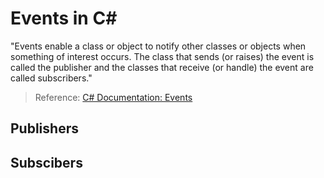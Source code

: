# Events in C#
"Events enable a class or object to notify other classes or objects when something of interest occurs. The class that sends (or raises) the event is 
called the publisher and the classes that receive (or handle) the event are called subscribers."
> Reference: [C# Documentation: Events](https://docs.microsoft.com/en-us/dotnet/csharp/programming-guide/events/)

## Publishers

## Subscibers
